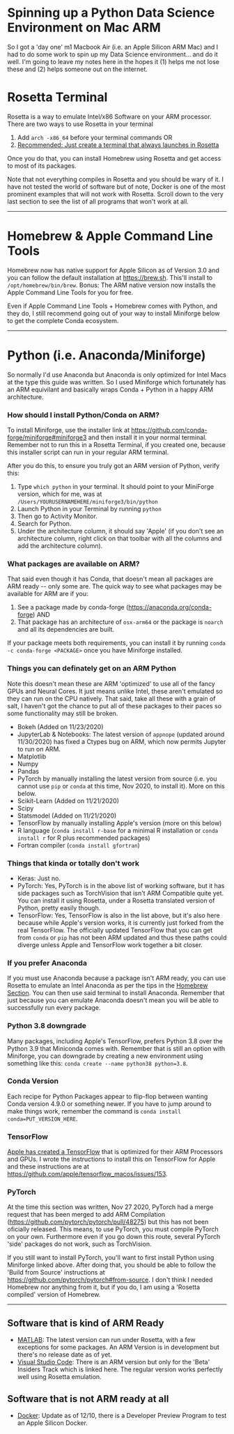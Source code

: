 # Spinning up a Python Data Science Environment on Mac ARM
So I got a 'day one' m1 Macbook Air (i.e. an Apple Silicon ARM Mac) and I had to do some work to spin up my Data Science environment... and do it well. I'm going to leave my notes here in the hopes it (1) helps me not lose these and (2) helps someone out on the internet.

# Rosetta Terminal
Rosetta is a way to emulate Intel/x86 Software on your ARM processor. There are two ways to use Rosetta in your terminal

1. Add `arch -x86_64` before your terminal commands OR
2. [Recommended: Just create a terminal that always launches in Rosetta](https://osxdaily.com/2020/11/18/how-run-homebrew-x86-terminal-apple-silicon-mac/)

Once you do that, you can install Homebrew using Rosetta and get access to most of its packages.

Note that not everything compiles in Rosetta and you should be wary of it. I have not tested the world of software but of note, Docker is one of the most prominent examples that will not work with Rosetta. Scroll down to the very last section to see the list of all programs that won't work at all.

---

# Homebrew & Apple Command Line Tools
Homebrew now has native support for Apple Silicon as of Version 3.0 and you can follow the  default installation at https://brew.sh. This'll install to `/opt/homebrew/bin/brew`. Bonus: The ARM native version now installs the Apple Command Line Tools for you for free.

Even if Apple Command Line Tools + Homebrew comes with Python, and they do, I still recommend going out of your way to install Miniforge below to get the complete Conda ecosystem.

---

# Python (i.e. Anaconda/Miniforge)
So normally I'd use Anaconda but Anaconda is only optimized for Intel Macs at the type this guide was written. So I used Miniforge which fortunately has an ARM equivilant and basically wraps Conda + Python in a happy ARM architecture.

### How should I install Python/Conda on ARM?
To install Miniforge, use the installer link at https://github.com/conda-forge/miniforge#miniforge3 and then install it in your normal terminal. Remember not to run this in a Rosetta Terminal, if you created one, because this installer script can run in your regular ARM terminal. 

After you do this, to ensure you truly got an ARM version of Python, verify this:
1. Type `which python` in your terminal. It should point to your MiniForge version, which for me, was at `/Users/YOURUSERNAMEHERE/miniforge3/bin/python`
2. Launch Python in your Terminal by running `python`
3. Then go to Activity Monitor.
4. Search for Python.
5. Under the architecture column, it should say 'Apple' (if you don't see an architecture column, right click on that toolbar with all the columns and add the architecture column).

### What packages are available on ARM?
That said even though it has Conda, that doesn't mean all packages are ARM ready -- only some are. The quick way to see what packages may be available for ARM are if you:

1. See a package made by conda-forge (https://anaconda.org/conda-forge) AND
2. That package has an architecture of `osx-arm64` or the package is `noarch` and all its dependencies are built.

If your package meets both requirements, you can install it by running `conda -c conda-forge <PACKAGE>` once you have Miniforge installed.

### Things you can definately get on an ARM Python
Note this doesn't mean these are ARM 'optimized' to use all of the fancy GPUs and Neural Cores. It just means unlike Intel, these aren't emulated so they can run on the CPU natively. That said, take all these with a grain of salt, I haven't got the chance to put all of these packages to their paces so some functionality may still be broken.

- Bokeh (Added on 11/23/2020)
- JupyterLab & Notebooks: The latest version of `appnope` (updated around 11/30/2020) has fixed a Ctypes bug on ARM, which now permits Jupyter to run on ARM.
- Matplotlib
- Numpy
- Pandas
- PyTorch by manually installing the latest version from source (i.e. you cannot use `pip` or `conda` at this time, Nov 2020, to install it). More on this below.
- Scikit-Learn (Added on 11/21/2020)
- Scipy
- Statsmodel (Added on 11/21/2020)
- TensorFlow by manually installing Apple's version (more on this below)
- R language (`conda install r-base` for a minimal R installation or `conda install r` for R plus recommended packages)
- Fortran compiler (`conda install gfortran`)

### Things that kinda or totally don't work
- Keras: Just no.
- PyTorch: Yes, PyTorch is in the above list of working software, but it has side packages such as TorchVision that isn't ARM Compatible quite yet. You can install it using Rosetta, under a Rosetta translated version of Python, pretty easily though.
- TensorFlow: Yes, TensorFlow is also in the list above, but it's also here because while Apple's version works, it is currently just forked from the real TensorFlow. The officially updated TensorFlow that you can get from `conda` or `pip` has not been ARM updated and thus these paths could diverge unless Apple and TensorFlow work together a bit closer.

### If you prefer Anaconda
If you must use Anaconda because a package isn't ARM ready, you can use Rosetta to emulate an Intel Anaconda as per the tips in the [Homebrew Section](homebrew-and-rosetta-terminal). You can then use said terminal to install Anaconda. Remember that just because you can emulate Anaconda doesn't mean you will be able to successfully run every package.

### Python 3.8 downgrade
Many packages, including Apple's TensorFlow, prefers Python 3.8 over the Python 3.9 that Miniconda comes with. Remember that is still an option with Miniforge, you can downgrade by creating a new environment using something like this: `conda create --name python38 python=3.8`.

### Conda Version
Each recipe for Python Packages appear to flip-flop between wanting Conda version 4.9.0 or something newer. If you have to jump around to make things work, remember the command is `conda install conda=PUT_VERSION_HERE`.

### TensorFlow
[Apple has created a TensorFlow](https://github.com/apple/tensorflow_macos) that is optimized for their ARM Processors and GPUs. I wrote the instructions to install this on TensorFlow for Apple and these instructions are at https://github.com/apple/tensorflow_macos/issues/153.

### PyTorch
At the time this section was written, Nov 27 2020, PyTorch had a merge request that has been merged to add ARM Compilation (https://github.com/pytorch/pytorch/pull/48275) but this has not been oficially released. This means, to use PyTorch, you must compile PyTorch on your own. Furthermore even if you go down this route, several PyTorch 'side' packages do not work, such as TorchVision.

If you still want to install PyTorch, you'll want to first install Python using Miniforge linked above. After doing that, you should be able to follow the 'Build from Source' instructions at https://github.com/pytorch/pytorch#from-source. I don't think I needed Homebrew nor anything from it, but if you do, I am using a 'Rosetta compiled' version of Homebrew.

---

## Software that is kind of ARM Ready
- [MATLAB](https://www.mathworks.com/matlabcentral/answers/641925-is-matlab-supported-on-apple-silicon-macs?s_tid=srchtitle): The latest version can run under Rosetta, with a few exceptions for some packages. An ARM Version is in development but there's no release date as of yet.
-  [Visual Studio Code](https://code.visualstudio.com/insiders/): There is an ARM version but only for the 'Beta' Insiders Track which is linked here. The regular version works perfectly well using Rosetta emulation.

## Software that is not ARM ready at all
- [Docker](https://www.docker.com/blog/expanding-dockers-developer-preview-program/): Update as of 12/10, there is a Developer Preview Program to test an Apple Silicon Docker.
